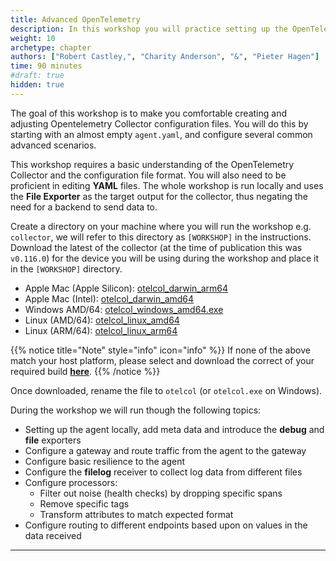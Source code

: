 ```yaml
---
title: Advanced OpenTelemetry
description: In this workshop you will practice setting up the OpenTelemetry Collector configuration from scratch and go though several advanced configuration scenarios's
weight: 10
archetype: chapter
authors: ["Robert Castley,", "Charity Anderson", "&", "Pieter Hagen"]
time: 90 minutes
#draft: true
hidden: true
---
```


The goal of this workshop is to make you comfortable creating and adjusting Opentelemetry Collector configuration files. You will do this by starting with an almost empty `agent.yaml`, and configure several common advanced scenarios.

This workshop requires a basic understanding of the OpenTelemetry Collector and the configuration file format. You will also need to be proficient in editing **YAML** files. The whole workshop is run locally and uses the **File Exporter** as the target output for the collector, thus negating the need for a backend to send data to.

Create a directory on your machine where you will run the workshop e.g. `collector`, we will refer to this directory as `[WORKSHOP]` in the instructions. Download the latest of the collector (at the time of publication this was `v0.116.0`) for the device you will be using during the workshop and place it in the `[WORKSHOP]` directory.

* Apple Mac (Apple Silicon): [otelcol_darwin_arm64](https://github.com/signalfx/splunk-otel-collector/releases/download/v0.116.0/otelcol_darwin_arm64)
* Apple Mac (Intel): [otelcol_darwin_amd64](https://github.com/signalfx/splunk-otel-collector/releases/download/v0.115.0/otelcol_darwin_amd64)
* Windows AMD/64: [otelcol_windows_amd64.exe](https://github.com/signalfx/splunk-otel-collector/releases/download/v0.116.0/otelcol_windows_amd64.exe)
* Linux (AMD/64): [otelcol_linux_amd64](https://github.com/signalfx/splunk-otel-collector/releases/download/v0.116.0/otelcol_linux_amd64)
* Linux (ARM/64): [otelcol_linux_arm64](https://github.com/signalfx/splunk-otel-collector/releases/download/v0.116.0/otelcol_linux_arm64)

{{% notice title="Note" style="info" icon="info" %}}
If none of the above match your host platform, please select and download the correct of your required build [**here**](https://github.com/signalfx/splunk-otel-collector/releases/tag/v0.116.0).
{{% /notice %}}

Once downloaded, rename the file to `otelcol` (or `otelcol.exe` on Windows).

<!--
Optionally, you can install `jq` to pretty view the json files:

###### Apple Mac

```bash
brew install jq
```

###### Windows 64

```bash
choco install  jq -y
```

###### Linux

Check your install **[here](https://jqlang.github.io/jq/download/)**

### Agenda
-->

During the workshop we will run though the following topics:

* Setting up the agent locally, add meta data and introduce the **debug** and **file** exporters
* Configure a gateway and route traffic from the agent to the gateway
* Configure basic resilience to the agent
* Configure the **filelog** receiver to collect log data from different files
* Configure processors:
  * Filter out noise (health checks) by dropping specific spans
  * Remove specific tags
  * Transform attributes to match expected format
* Configure routing to different endpoints based upon on values in the data received

---
<!-- {{% children containerstyle="ul" depth="1" description="true" %}} -->
